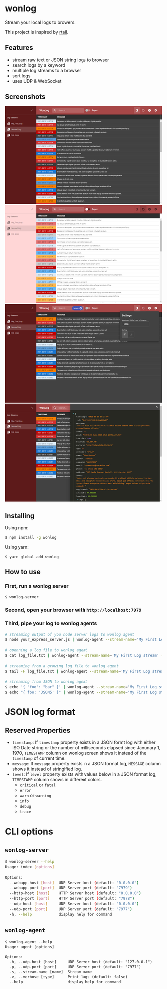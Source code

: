 # wonlog

Stream your local logs to browers.

This project is inspired by [rtail](https://github.com/kilianc/rtail).

## Features

- stream raw text or JSON string logs to browser
- search logs by a keyword
- multiple log streams to a browser
- sort logs
- uses UDP & WebSocket

## Screenshots

![Screenshot - darkmode](https://raw.githubusercontent.com/Devrama/wonlog/master/docs/assets/images/screenshot1.png)
![Screenshot - lightmode](https://raw.githubusercontent.com/Devrama/wonlog/master/docs/assets/images/screenshot2.png)
![Screenshot - search & settings](https://raw.githubusercontent.com/Devrama/wonlog/master/docs/assets/images/screenshot3.png)
![Screenshot - detail view](https://raw.githubusercontent.com/Devrama/wonlog/master/docs/assets/images/screenshot4.png)

## Installing

Using npm:
```bash
$ npm install -g wonlog
```

Using yarn:
```bash
$ yarn global add wonlog
```

## How to use

### First, run a wonlog server
```bash
$ wonlog-server
```

### Second, open your browser with `http://localhost:7979`

### Third, pipe your log to wonlog agents

```bash
# streaming output of you node server logs to wonlog agent
$ node your_express_server.js | wonlog-agent --stream-name='My First Log stream' --verbose

# openning a log file to wonlog agent
$ cat log_file.txt | wonlog-agent --stream-name='My First Log stream' --verbose

# streaming from a growing log file to wonlog agent
$ tail -F log_file.txt | wonlog-agent --stream-name='My First Log stream' --verbose

# streaming from JSON to wonlog agent
$ echo '{ "foo": "bar" }' | wonlog-agent --stream-name='My First Log stream' --verbose
$ echo "{ foo: 'JSON5' }" | wonlog-agent --stream-name='My First Log stream' --verbose
```

# JSON log format

## Reserved Properties

- `timestamp`: If `timestamp` property exists in a JSON formt log with either ISO Date string or the number of milliseconds elapsed since Janunary 1, 1970, `TIMESTAMP` column on wonlog screen shows it instead of the `timestamp` of current time.
- `message`: If `message` property exists in a JSON format log, `MESSAGE` column shows it instead of stringified log.
- `level`: If `level` property exists with values below in a JSON format log, `TIMESTAMP` column shows in different colors.
    - `critical` or `fatal`
    - `error`
    - `warn` or `warning`
    - `info`
    - `debug`
    - `trace`

# CLI options

## `wonlog-server`

```bash
$ wonlog-server --help
Usage: index [options]

Options:
  --webapp-host [host]  UDP Server host (default: "0.0.0.0")
  --webapp-port [port]  UDP Server port (default: "7979")
  --http-host [host]    HTTP Server host (default: "0.0.0.0")
  --http-port [port]    HTTP Server port (default: "7978")
  --udp-host [host]     UDP Server host (default: "0.0.0.0")
  --udp-port [port]     UDP Server port (default: "7977")
  -h, --help            display help for command
```

## `wonlog-agent`

```
$ wonlog-agent --help
Usage: agent [options]

Options:
  -h, --udp-host [host]     UDP Server host (default: "127.0.0.1")
  -p, --udp-port [port]     UDP Server port (default: "7977")
  -s, --stream-name [name]  Stream name
  -v, --verbose [type]      Print logs (default: false)
  --help                    display help for command
```

